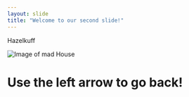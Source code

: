 ```yaml
---
layout: slide
title: "Welcome to our second slide!"
---
```

Hazelkuff

![Image of mad House](https://upload.wikimedia.org/wikipedia/commons/thumb/c/c8/Dr._House_caricature.jpg/220px-Dr._House_caricature.jpg)

<h1>Use the left arrow to go back!<h1/>
